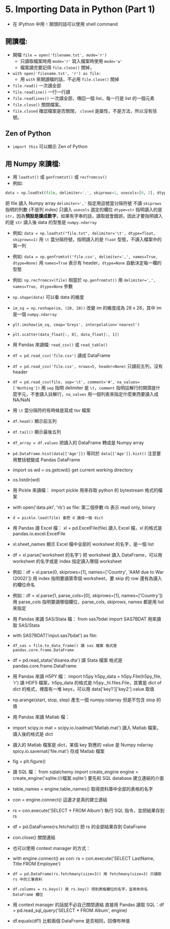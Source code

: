 # 5. Importing Data in Python (Part 1)

* 在 IPython 中用 `!` 開頭的話可以使用 shell command

## 開讀檔:
* 開檔 `file = open('filename.txt', mode='r')` 
  * 只讀取檔案時用 `mode='r'` 寫入檔案時使用 `mode='w'`
  * 檔案讀完要記得 `file.close()` 關掉，
* `with open('filename.txt', 'r') as file:` 
  * 用 `with` 來開讀檔的話，不必用 `file.close()` 關掉
* `file.read()` 一次讀全部
* `file.readline()` 一行一行讀
* `file.readlines()` 一次讀全部，傳回一個 list，每一行是 list 的一個元素
* `file.close()` 關閉檔案。
* `file.closed` 確認檔案是否關閉， `closed` 是屬性，不是方法，所以沒有括號。

## Zen of Python
* `import this` 可以顯示 Zen of Python

## 用 Numpy 來讀檔:
* 用 `loadtxt()` 或 `genfromtxt()` 或 `recfromcsv()`
* 例如:
```python
data = np.loadtxt(file, delimiter=',', skiprows=1, usecols=[0, 2], dtype=str)
``` 
把 file 讀入 Numpy array
`delimiter=','` 指定用逗號當分隔符號
不讀 `skiprows` 指明的列數 (不是列 index)
只讀入 `usecols` 選定的欄位
`dtype=str` 指明讀入的是 `str`，因為**預設是讀成數字**，如果有字串的話，讀取就會錯誤，因此才要指明讀入的是 `str`
讀入後 data 的型態是 `numpy.ndarray`

* 例如: `data = np.loadtxt("file.txt", delimiter='\t', dtype=float, skiprows=1)` 用 `\t` 當分隔符號，指明讀入的是 `float` 型態，不讀入檔案中的第一列
* 例如: `data = np.genfromtxt('file.csv', delimiter=',', names=True, dtype=None)` 用 `names=True` 表示有 header，`dtype=None` 自動決定每一欄的型態
* 例如: `np.recfromcsv(file)` 相當於 `np.genfromtxt()` 用 `delimiter=',', names=True, dtype=None` 參數
* `np.shape(data)` 可以看 data 的維度

* `im_sq = np.reshape(im, (28, 28))` 改變 im 的維度成為 28 x 28，其中 im 是一個 `numpy.ndarray`
* `plt.imshow(im_sq, cmap='Greys', interpolation='nearest')`
* `plt.scatter(data_float[:, 0], data_float[:, 1])`

* 用 Pandas 來讀檔: `read_csv()` 或 `read_table()`
* `df = pd.read_csv('file.csv')` 讀成 DataFrame
* `df = pd.read_csv('file.csv', nrows=5, header=None)` 只讀前五列，沒有 header
* `df = pd.read_csv(file, sep='\t', comment='#', na_values=['Nothing'])` 用 `sep` 指明 delimiter 是 `\t`，`comment` 指明註解行的開頭是什麼字元，不會讀入註解行，`na_values` 用一個列表來指定什麼東西要讀入成 NA/NaN
* 用 `\t` 當分隔符的有時候是寫成 tsv 檔案
* `df.head()` 顯示前五列
* `df.tail()` 顯示最後五列
* `df_array = df.values` 把讀入的 DataFrame 轉成是 Numpy array
* `pd.DataFrame.hist(data[['Age']])` 等同於 `data[['Age']].hist()` 注意要用雙括號變成 Pandas DataFrame
* import os
wd = os.getcwd() get current working directory
- os.listdir(wd)

- 用 Pickle 來讀檔：
import pickle 用來存取 python 的  bytestream 格式的檔案
- with open('data.pkl', 'rb') as file: 第二個參數 rb 表示 read only, binary
-     d = pickle.load(file) 會把 d 讀成一個 dict

- 用 Pandas 讀 Excel 檔：
xl = pd.ExcelFile(file) 讀入 Excel 檔，xl 的格式是 pandas.io.excel.ExcelFile
- xl.sheet_names 顯示 Excel 檔中全部的 worksheet 的名字，是一個 list
- df = xl.parse('worksheet 的名字') 把 worksheet 讀入 DataFrame，可以用 worksheet 的名字或是 index 指定讀入哪個 worksheet
- 例如：df = xl.parse(0, skiprows=[1], names=['Country', 'AAM due to War (2002)']) 用 index 指明要讀第零個 worksheet，要 skip 的 row 還有為讀入的欄位命名
- 例如：df = xl.parse(1, parse_cols=[0], skiprows=[1], names=['Country']) 用 parse_cols 指明要讀哪個欄位，parse_cols, skiprows, names 都是用 list 來指定

- 用 Pandas 來讀 SAS/Stata 檔：
from sas7bdat import SAS7BDAT 用來讀取 SAS/Stata
- with SAS7BDAT('input.sas7bdat') as file:
-     df_sas = file.to_data_frame() 讀 sas 檔案 格式是 pandas.core.frame.DataFrame
- df = pd.read_stata('disarea.dta') 讀 Stata 檔案 格式是 pandas.core.frame.DataFrame

- 用 Pandas 來讀 H5PY 檔：
import h5py
h5py_data = h5py.File(h5py_file, 'r') 讀 HDF5 檔案，h5py_data 的格式是 h5py._hl.files.File，其實是 dict of dict 的格式，裡面有一堆 keys，可以用 data['key1']['key2'].value 取值
- np.arange(start, stop, step) 產生一個 numpy.ndarray 但是不包含 stop 的值

- 用 Pandas 來讀 Matlab 檔：
- import scipy.io
mat = scipy.io.loadmat('Matlab.mat') 讀入 Matlab 檔案，讀入後的格式是 dict
- 讀入的 Matlab 檔案是 dict，某個 key 對應的 value 是 Numpy ndarray
spicy.io.savemat('file.mat') 存成 Matlab 檔案
- fig = plt.figure()

- 讀 SQL 檔：
from sqlalchemy import create_engine
engine = create_engine('sqlite:///檔案.sqlite') 要先和 SQL database 建立連結的介面
- table_names = engine.table_names() 取得資料庫中全部的表格的名字
- con = engine.connect() 這邊才是真的建立連結
- rs = con.execute('SELECT * FROM Album') 執行 SQL 指令，並把結果存到 rs
- df = pd.DataFrame(rs.fetchall()) 把 rs 的全部結果存到 DataFrame
- con.close() 關閉連結
- 也可以使用 context manager 的方式：
- with engine.connect() as con:
    rs = con.execute('SELECT LastName, Title FROM Employee')
-     df = pd.DataFrame(rs.fetchmany(size=3)) 用 fetchmany(size=3) 只讀取 rs 中的三筆資料
-     df.columns = rs.keys() 用 rs.key() 得到表格欄位的名字，並用來命名 DataFrame 欄位
- 用 context manager 的話就不必自己關閉連結
直接用 Pandas 讀取 SQL：df = pd.read_sql_query('SELECT * FROM Album', engine)
- df.equals(df1) 比較兩個 DataFrame 是否相同，回傳布林值
